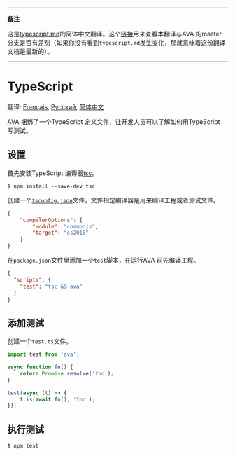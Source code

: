 ___
**备注**

这是[typescript.md](https://github.com/sindresorhus/ava/blob/master/docs/recipes/typescript.md)的简体中文翻译。这个[链接](https://github.com/sindresorhus/ava/compare/master...zhaozhiming:master)用来查看本翻译与AVA 的master 分支是否有差别（如果你没有看到`typescript.md`发生变化，那就意味着这份翻译文档是最新的）。
___

# TypeScript

翻译: [Français](https://github.com/sindresorhus/ava-docs/blob/master/fr_FR/docs/recipes/typescript.md), [Русский](https://github.com/sindresorhus/ava-docs/blob/master/ru_RU/docs/recipes/typescript.md), [简体中文](https://github.com/sindresorhus/ava-docs/blob/master/zh_CN/docs/recipes/typescript.md)

AVA 捆绑了一个TypeScript 定义文件，让开发人员可以了解如何用TypeScript 写测试。

## 设置

首先安装TypeScript 编译器[tsc](https://github.com/Microsoft/TypeScript)。

```
$ npm install --save-dev tsc
```

创建一个[`tsconfig.json`](https://github.com/Microsoft/TypeScript/wiki/tsconfig.json)文件，文件指定编译器是用来编译工程或者测试文件。

```json
{
    "compilerOptions": {
        "module": "commonjs",
        "target": "es2015"
    }
}
```

在`package.json`文件里添加一个`test`脚本，在运行AVA 前先编译工程。

```json
{
  "scripts": {
    "test": "tsc && ava"
  }
}
```


## 添加测试

创建一个`test.ts`文件。

```ts
import test from 'ava';

async function fn() {
    return Promise.resolve('foo');
}

test(async (t) => {
    t.is(await fn(), 'foo');
});
```


## 执行测试

```
$ npm test
```
